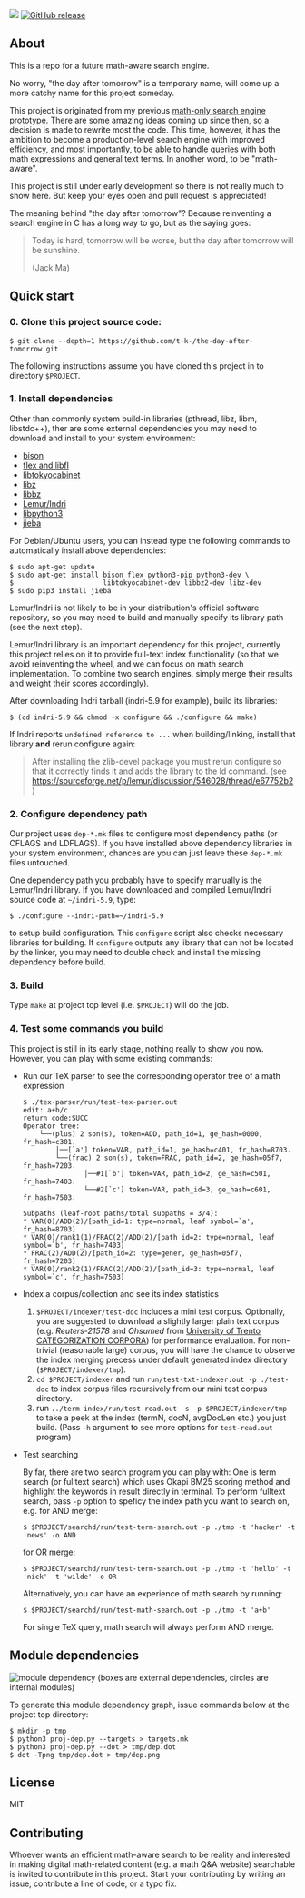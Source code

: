 ![](https://travis-ci.org/t-k-/the-day-after-tomorrow.svg)
[![GitHub release](https://img.shields.io/github/release/t-k-/the-day-after-tomorrow.svg?maxAge=2592000)]()

## About
This is a repo for a future math-aware search engine.

No worry, "the day after tomorrow" is a temporary name, will come up a more catchy name for this project someday.

This project is originated from my previous [math-only search engine prototype](https://github.com/t-k-/opmes).
There are some amazing ideas coming up since then, so a decision is made to rewrite most the code.
This time, however, it has the ambition to become a production-level search engine with improved efficiency, and most importantly, to be able to handle queries with both math expressions and general text terms. In another word, to be "math-aware".

This project is still under early development so there is not really much to show here.
But keep your eyes open and pull request is appreciated!

The meaning behind "the day after tomorrow"? Because reinventing a search engine in C has a long way to go, but as the saying goes:

> Today is hard, tomorrow will be worse,
> but the day after tomorrow will be sunshine.
>
> (Jack Ma)

## Quick start

### 0. Clone this project source code:
```
$ git clone --depth=1 https://github.com/t-k-/the-day-after-tomorrow.git
```
The following instructions assume you have cloned this project in to directory `$PROJECT`.

### 1. Install dependencies
Other than commonly system build-in libraries (pthread, libz, libm, libstdc++), ther are some external dependencies you may need to download and install to your system environment:

* [bison](http://ftp.gnu.org/gnu/bison/bison-3.0.tar.xz)
* [flex and libfl](http://sourceforge.net/projects/flex/files/flex-2.5.39.tar.xz/download)
* [libtokyocabinet](http://fallabs.com/tokyocabinet/tokyocabinet-1.4.48.tar.gz)
* [libz](http://zlib.net/zlib-1.2.8.tar.gz)
* [libbz](http://www.bzip.org/1.0.6/bzip2-1.0.6.tar.gz)
* [Lemur/Indri](https://sourceforge.net/projects/lemur/files/lemur/indri-5.9/indri-5.9.tar.gz/download)
* [libpython3](https://www.python.org/ftp/python/3.5.1/Python-3.5.1.tar.xz)
* [jieba](https://github.com/fxsjy/jieba/archive/v0.36.tar.gz)

For Debian/Ubuntu users, you can instead type the following commands to automatically install above dependencies:
```
$ sudo apt-get update
$ sudo apt-get install bison flex python3-pip python3-dev \
$                      libtokyocabinet-dev libbz2-dev libz-dev
$ sudo pip3 install jieba
```
Lemur/Indri is not likely to be in your distribution's official software repository, so you may need to build and manually specify its library path (see the next step).

Lemur/Indri library is an important dependency for this project, currently this project relies on it to provide full-text index functionality (so that we avoid reinventing the wheel, and we can focus on math search implementation. To combine two search engines, simply merge their results and weight their scores accordingly).


After downloading Indri tarball (indri-5.9 for example), build its libraries:

```
$ (cd indri-5.9 && chmod +x configure && ./configure && make)
```

If Indri reports `undefined reference to ...` when building/linking, install that library **and** rerun configure again:

> After installing the zlib-devel package you must rerun configure
> so that it correctly finds it and adds the library to the ld command.
> (see https://sourceforge.net/p/lemur/discussion/546028/thread/e67752b2)

### 2. Configure dependency path
Our project uses `dep-*.mk` files to configure most dependency paths (or CFLAGS and LDFLAGS). If you have installed above dependency libraries in your system environment, chances are you can just leave these `dep-*.mk` files untouched.

One dependency path you probably have to specify manually is the Lemur/Indri library. If you have downloaded and compiled Lemur/Indri source code at `~/indri-5.9`, type:

```
$ ./configure --indri-path=~/indri-5.9
```
to setup build configuration. This `configure` script also checks necessary libraries for building. If `configure` outputs any library that can not be located by the linker, you may need to double check and install the missing dependency before build.

### 3. Build
Type `make` at project top level (i.e. `$PROJECT`) will do the job.

### 4. Test some commands you build
This project is still in its early stage, nothing really to show you now. However, you can play with some existing commands:

* Run our TeX parser to see the corresponding operator tree of a math expression

	```
	$ ./tex-parser/run/test-tex-parser.out
	edit: a+b/c
	return code:SUCC
	Operator tree:
	    └──(plus) 2 son(s), token=ADD, path_id=1, ge_hash=0000, fr_hash=c301.
	        │──[`a'] token=VAR, path_id=1, ge_hash=c401, fr_hash=8703.
	        └──(frac) 2 son(s), token=FRAC, path_id=2, ge_hash=05f7, fr_hash=7203.
	               │──#1[`b'] token=VAR, path_id=2, ge_hash=c501, fr_hash=7403.
	               └──#2[`c'] token=VAR, path_id=3, ge_hash=c601, fr_hash=7503.

	Subpaths (leaf-root paths/total subpaths = 3/4):
	* VAR(0)/ADD(2)/[path_id=1: type=normal, leaf symbol=`a', fr_hash=8703]
	* VAR(0)/rank1(1)/FRAC(2)/ADD(2)/[path_id=2: type=normal, leaf symbol=`b', fr_hash=7403]
	* FRAC(2)/ADD(2)/[path_id=2: type=gener, ge_hash=05f7, fr_hash=7203]
	* VAR(0)/rank2(1)/FRAC(2)/ADD(2)/[path_id=3: type=normal, leaf symbol=`c', fr_hash=7503]
	```

* Index a corpus/collection and see its index statistics

	1. `$PROJECT/indexer/test-doc` includes a mini test corpus. Optionally, you are suggested to download a slightly larger plain text corpus (e.g. *Reuters-21578* and *Ohsumed* from [University of Trento CATEGORIZATION CORPORA](http://disi.unitn.it/moschitti/corpora.htm)) for performance evaluation. For non-trivial (reasonable large) corpus, you will have the chance to observe the index merging precess under default generated index directory (`$PROJECT/indexer/tmp`).
	2. `cd $PROJECT/indexer` and run `run/test-txt-indexer.out -p ./test-doc` to index corpus files recursively from our mini test corpus directory. 
	3. run `../term-index/run/test-read.out -s -p $PROJECT/indexer/tmp` to take a peek at the index (termN, docN, avgDocLen etc.) you just build. (Pass `-h` argument to see more options for `test-read.out` program)

* Test searching

	By far, there are two search program you can play with: One is term search (or fulltext search) which uses Okapi BM25 scoring method and highlight the keywords in result directly in terminal. To perform fulltext search, pass `-p` option to speficy the index path you want to search on, e.g. for AND merge:
	```
	$ $PROJECT/searchd/run/test-term-search.out -p ./tmp -t 'hacker' -t 'news' -o AND
	```
	for OR merge:
	```
	$ $PROJECT/searchd/run/test-term-search.out -p ./tmp -t 'hello' -t 'nick' -t 'wilde' -o OR
	```
	Alternatively, you can have an experience of math search by running:
	```
	$ $PROJECT/searchd/run/test-math-search.out -p ./tmp -t 'a+b'
	```
	For single TeX query, math search will always perform AND merge.

## Module dependencies
![module dependency](https://raw.githubusercontent.com/t-k-/cowpie-lab/master/dep.png)
(boxes are external dependencies, circles are internal modules)

To generate this module dependency graph, issue commands below at the project top directory:

```
$ mkdir -p tmp
$ python3 proj-dep.py --targets > targets.mk
$ python3 proj-dep.py --dot > tmp/dep.dot
$ dot -Tpng tmp/dep.dot > tmp/dep.png
```

## License
MIT

## Contributing
Whoever wants an efficient math-aware search to be reality and interested in making digital math-related content (e.g. a math Q&A website) searchable is invited to contribute in this project.
Start your contributing by writing an issue, contribute a line of code, or a typo fix.
